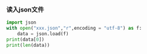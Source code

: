 ### 读入json文件

```python
import json
with open("xxx.json","r",encoding = "utf-8") as f:
    data = json.load(f)
print(data[0])
print(len(data))
```